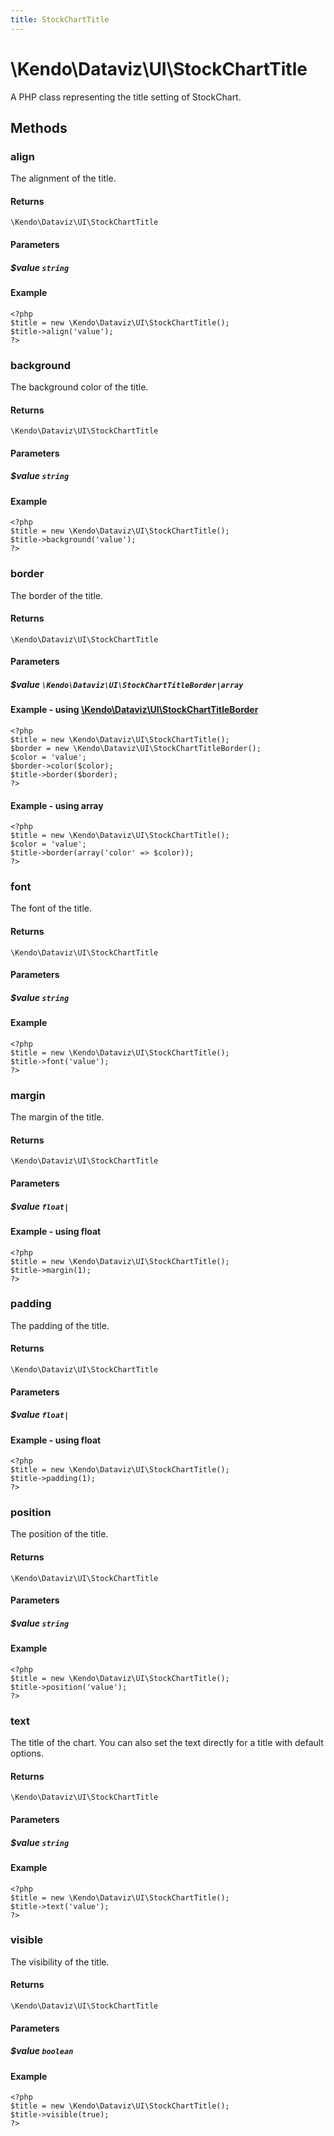 ```yaml
---
title: StockChartTitle
---
```


# \Kendo\Dataviz\UI\StockChartTitle

A PHP class representing the title setting of StockChart.


## Methods

### align
The alignment of the title.

#### Returns
`\Kendo\Dataviz\UI\StockChartTitle`

#### Parameters

##### $value `string`



#### Example 
    <?php
    $title = new \Kendo\Dataviz\UI\StockChartTitle();
    $title->align('value');
    ?>

### background
The background color of the title.

#### Returns
`\Kendo\Dataviz\UI\StockChartTitle`

#### Parameters

##### $value `string`



#### Example 
    <?php
    $title = new \Kendo\Dataviz\UI\StockChartTitle();
    $title->background('value');
    ?>

### border

The border of the title.

#### Returns
`\Kendo\Dataviz\UI\StockChartTitle`

#### Parameters

##### $value `\Kendo\Dataviz\UI\StockChartTitleBorder|array`


#### Example - using [\Kendo\Dataviz\UI\StockChartTitleBorder](/kendo-ui/api/wrappers/php/Kendo/Dataviz/UI/StockChartTitleBorder)
    <?php
    $title = new \Kendo\Dataviz\UI\StockChartTitle();
    $border = new \Kendo\Dataviz\UI\StockChartTitleBorder();
    $color = 'value';
    $border->color($color);
    $title->border($border);
    ?>

#### Example - using array

    <?php
    $title = new \Kendo\Dataviz\UI\StockChartTitle();
    $color = 'value';
    $title->border(array('color' => $color));
    ?>

### font
The font of the title.

#### Returns
`\Kendo\Dataviz\UI\StockChartTitle`

#### Parameters

##### $value `string`



#### Example 
    <?php
    $title = new \Kendo\Dataviz\UI\StockChartTitle();
    $title->font('value');
    ?>

### margin
The margin of the title.

#### Returns
`\Kendo\Dataviz\UI\StockChartTitle`

#### Parameters

##### $value `float|`



#### Example  - using float
    <?php
    $title = new \Kendo\Dataviz\UI\StockChartTitle();
    $title->margin(1);
    ?>

### padding
The padding of the title.

#### Returns
`\Kendo\Dataviz\UI\StockChartTitle`

#### Parameters

##### $value `float|`



#### Example  - using float
    <?php
    $title = new \Kendo\Dataviz\UI\StockChartTitle();
    $title->padding(1);
    ?>

### position
The position of the title.

#### Returns
`\Kendo\Dataviz\UI\StockChartTitle`

#### Parameters

##### $value `string`



#### Example 
    <?php
    $title = new \Kendo\Dataviz\UI\StockChartTitle();
    $title->position('value');
    ?>

### text
The title of the chart. You can also set the text directly for a title with default options.

#### Returns
`\Kendo\Dataviz\UI\StockChartTitle`

#### Parameters

##### $value `string`



#### Example 
    <?php
    $title = new \Kendo\Dataviz\UI\StockChartTitle();
    $title->text('value');
    ?>

### visible
The visibility of the title.

#### Returns
`\Kendo\Dataviz\UI\StockChartTitle`

#### Parameters

##### $value `boolean`



#### Example 
    <?php
    $title = new \Kendo\Dataviz\UI\StockChartTitle();
    $title->visible(true);
    ?>

